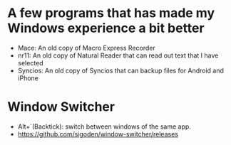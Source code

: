 
# A few programs that has made my Windows experience a bit better
- Mace: An old copy of Macro Express Recorder
- nr11: An old copy of Natural Reader that can read out text that I have selected
- Syncios: An old copy of Syncios that can backup files for Android and iPhone

# Window Switcher
- Alt+`(Backtick): switch between windows of the same app.
- https://github.com/sigoden/window-switcher/releases

